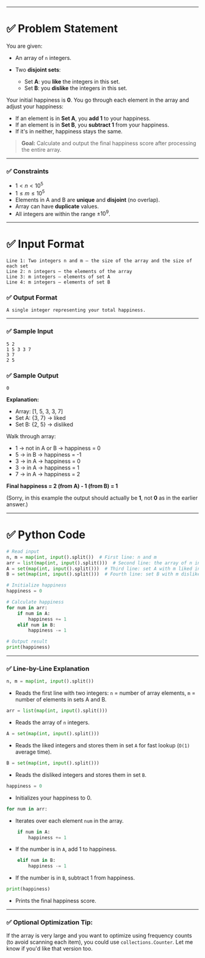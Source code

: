 
---

# ✅ **Problem Statement**

You are given:

* An array of `n` integers.
* Two **disjoint sets**:

  * Set **A**: you **like** the integers in this set.
  * Set **B**: you **dislike** the integers in this set.

Your initial happiness is **0**.
You go through each element in the array and adjust your happiness:

* If an element is in **Set A**, you **add 1** to your happiness.
* If an element is in **Set B**, you **subtract 1** from your happiness.
* If it's in neither, happiness stays the same.

> **Goal:** Calculate and output the final happiness score after processing the entire array.

---

### ✅ **Constraints**

* $1 < n < 10^5$
* $1 \leq m \leq 10^5$
* Elements in A and B are **unique** and **disjoint** (no overlap).
* Array can have **duplicate** values.
* All integers are within the range ±$10^9$.

---

# ✅ **Input Format**

```
Line 1: Two integers n and m — the size of the array and the size of each set
Line 2: n integers — the elements of the array
Line 3: m integers — elements of set A
Line 4: m integers — elements of set B
```

### ✅ **Output Format**

```
A single integer representing your total happiness.
```

---

### ✅ **Sample Input**

```
5 2
1 5 3 3 7
3 7
2 5
```

### ✅ **Sample Output**

```
0
```

**Explanation:**

* Array: \[1, 5, 3, 3, 7]
* Set A: {3, 7} → liked
* Set B: {2, 5} → disliked

Walk through array:

* 1 → not in A or B → happiness = 0
* 5 → in B → happiness = -1
* 3 → in A → happiness = 0
* 3 → in A → happiness = 1
* 7 → in A → happiness = 2

**Final happiness = 2 (from A) - 1 (from B) = 1**

(Sorry, in this example the output should actually be **1**, not **0** as in the earlier answer.)

---

# ✅ **Python Code**

```python
# Read input
n, m = map(int, input().split())  # First line: n and m
arr = list(map(int, input().split()))  # Second line: the array of n integers
A = set(map(int, input().split()))  # Third line: set A with m liked integers
B = set(map(int, input().split()))  # Fourth line: set B with m disliked integers

# Initialize happiness
happiness = 0

# Calculate happiness
for num in arr:
    if num in A:
        happiness += 1
    elif num in B:
        happiness -= 1

# Output result
print(happiness)
```

---

### ✅ **Line-by-Line Explanation**

```python
n, m = map(int, input().split())
```

* Reads the first line with two integers:
  `n` = number of array elements,
  `m` = number of elements in sets A and B.

```python
arr = list(map(int, input().split()))
```

* Reads the array of `n` integers.

```python
A = set(map(int, input().split()))
```

* Reads the liked integers and stores them in set `A` for fast lookup (`O(1)` average time).

```python
B = set(map(int, input().split()))
```

* Reads the disliked integers and stores them in set `B`.

```python
happiness = 0
```

* Initializes your happiness to 0.

```python
for num in arr:
```

* Iterates over each element `num` in the array.

```python
    if num in A:
        happiness += 1
```

* If the number is in `A`, add 1 to happiness.

```python
    elif num in B:
        happiness -= 1
```

* If the number is in `B`, subtract 1 from happiness.

```python
print(happiness)
```

* Prints the final happiness score.

---

### ✅ Optional Optimization Tip:

If the array is very large and you want to optimize using frequency counts (to avoid scanning each item), you could use `collections.Counter`. Let me know if you'd like that version too.


